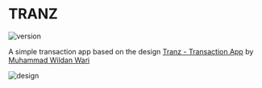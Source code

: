 # TRANZ

![version](https://img.shields.io/badge/beta-0.2.5-yellow.svg)

A simple transaction app based on the design [Tranz - Transaction App](https://www.uplabs.com/posts/tranz-transaction-app) by [Muhammad Wildan Wari](https://www.uplabs.com/wildanwari)

![design](https://i.ibb.co/KKpVHZy/preview.png)

